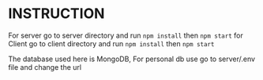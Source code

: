 # INSTRUCTION 
For server go to server directory and run  `npm install` then `npm start`
for Client go to client directory and run `npm install` then `npm start`

The database used here is MongoDB, For personal db use go to server/.env file and change the url 



